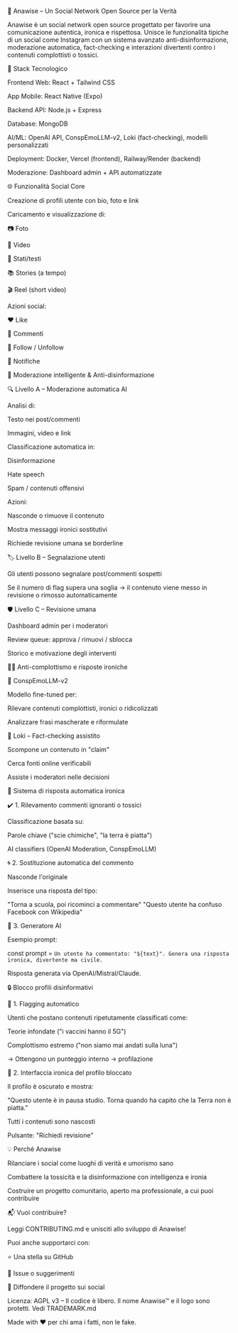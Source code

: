 📘 Anawise – Un Social Network Open Source per la Verità

Anawise è un social network open source progettato per favorire una comunicazione autentica, ironica e rispettosa. Unisce le funzionalità tipiche di un social come Instagram con un sistema avanzato anti-disinformazione, moderazione automatica, fact-checking e interazioni divertenti contro i contenuti complottisti o tossici.

🚀 Stack Tecnologico

Frontend Web: React + Tailwind CSS

App Mobile: React Native (Expo)

Backend API: Node.js + Express

Database: MongoDB

AI/ML: OpenAI API, ConspEmoLLM-v2, Loki (fact-checking), modelli personalizzati

Deployment: Docker, Vercel (frontend), Railway/Render (backend)

Moderazione: Dashboard admin + API automatizzate

🌐 Funzionalità Social Core

Creazione di profili utente con bio, foto e link

Caricamento e visualizzazione di:

📷 Foto

🎥 Video

📝 Stati/testi

📚 Stories (a tempo)

🎬 Reel (short video)

Azioni social:

❤️ Like

💬 Commenti

👤 Follow / Unfollow

🔔 Notifiche

🧠 Moderazione intelligente & Anti-disinformazione

🔍 Livello A – Moderazione automatica AI

Analisi di:

Testo nei post/commenti

Immagini, video e link

Classificazione automatica in:

Disinformazione

Hate speech

Spam / contenuti offensivi

Azioni:

Nasconde o rimuove il contenuto

Mostra messaggi ironici sostitutivi

Richiede revisione umana se borderline

🏷️ Livello B – Segnalazione utenti

Gli utenti possono segnalare post/commenti sospetti

Se il numero di flag supera una soglia → il contenuto viene messo in revisione o rimosso automaticamente

🛡️ Livello C – Revisione umana

Dashboard admin per i moderatori

Review queue: approva / rimuovi / sblocca

Storico e motivazione degli interventi

😵‍💫 Anti-complottismo e risposte ironiche

🎯 ConspEmoLLM-v2

Modello fine-tuned per:

Rilevare contenuti complottisti, ironici o ridicolizzati

Analizzare frasi mascherate e riformulate

🧪 Loki – Fact-checking assistito

Scompone un contenuto in "claim"

Cerca fonti online verificabili

Assiste i moderatori nelle decisioni

🤖 Sistema di risposta automatica ironica

✔️ 1. Rilevamento commenti ignoranti o tossici

Classificazione basata su:

Parole chiave ("scie chimiche", "la terra è piatta")

AI classifiers (OpenAI Moderation, ConspEmoLLM)

🌀 2. Sostituzione automatica del commento

Nasconde l'originale

Inserisce una risposta del tipo:

"Torna a scuola, poi ricominci a commentare"
"Questo utente ha confuso Facebook con Wikipedia"

🤖 3. Generatore AI

Esempio prompt:

const prompt = `Un utente ha commentato: "${text}". Genera una risposta ironica, divertente ma civile.`

Risposta generata via OpenAI/Mistral/Claude.

🔒 Blocco profili disinformativi

🧱 1. Flagging automatico

Utenti che postano contenuti ripetutamente classificati come:

Teorie infondate ("i vaccini hanno il 5G")

Complottismo estremo ("non siamo mai andati sulla luna")

→ Ottengono un punteggio interno → profilazione

🧩 2. Interfaccia ironica del profilo bloccato

Il profilo è oscurato e mostra:

"Questo utente è in pausa studio. Torna quando ha capito che la Terra non è piatta."

Tutti i contenuti sono nascosti

Pulsante: "Richiedi revisione"

💡 Perché Anawise

Rilanciare i social come luoghi di verità e umorismo sano

Combattere la tossicità e la disinformazione con intelligenza e ironia

Costruire un progetto comunitario, aperto ma professionale, a cui puoi contribuire

📬 Vuoi contribuire?

Leggi CONTRIBUTING.md e unisciti allo sviluppo di Anawise!

Puoi anche supportarci con:

⭐ Una stella su GitHub

🐛 Issue o suggerimenti

💬 Diffondere il progetto sui social

Licenza: AGPL v3 – Il codice è libero. Il nome Anawise™ e il logo sono protetti. Vedi TRADEMARK.md

Made with ❤️ per chi ama i fatti, non le fake.
